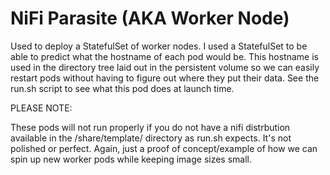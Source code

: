 # NiFi Parasite (AKA Worker Node)

Used to deploy a StatefulSet of worker nodes. I used a StatefulSet to be able to predict what
the hostname of each pod would be. This hostname is used in the directory tree laid out in the
persistent volume so we can easily restart pods without having to figure out where they put
their data. See the run.sh script to see what this pod does at launch time.

PLEASE NOTE:

These pods will not run properly if you do not have a nifi distrbution available in the 
/share/template/ directory as run.sh expects. It's not polished or perfect. Again, just a proof of
concept/example of how we can spin up new worker pods while keeping image sizes small.